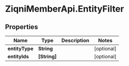 # ZiqniMemberApi.EntityFilter

## Properties

Name | Type | Description | Notes
------------ | ------------- | ------------- | -------------
**entityType** | **String** |  | [optional] 
**entityIds** | **[String]** |  | [optional] 


